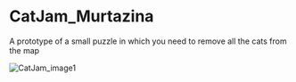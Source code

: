 # CatJam_Murtazina
A prototype of a small puzzle in which you need to remove all the cats from the map

![CatJam_image1](https://github.com/user-attachments/assets/b9d064b7-6fd0-4fa4-a82d-8b74c2513f1f)
